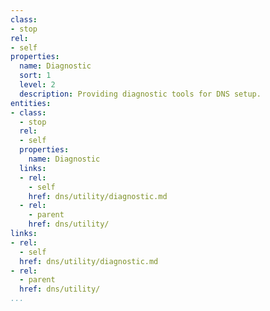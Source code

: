 ```yaml
---
class:
- stop
rel:
- self
properties:
  name: Diagnostic
  sort: 1
  level: 2
  description: Providing diagnostic tools for DNS setup.
entities:
- class:
  - stop
  rel:
  - self
  properties:
    name: Diagnostic
  links:
  - rel:
    - self
    href: dns/utility/diagnostic.md
  - rel:
    - parent
    href: dns/utility/
links:
- rel:
  - self
  href: dns/utility/diagnostic.md
- rel:
  - parent
  href: dns/utility/
...
```

